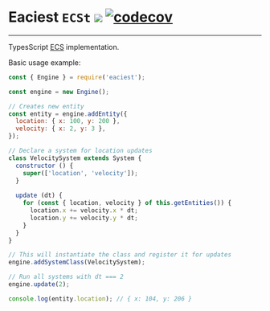 # Eaciest `ECSt` ![](https://github.com/Badrpas/eaciest/workflows/Tests/badge.svg) [![codecov](https://codecov.io/gh/Badrpas/eaciest/branch/master/graph/badge.svg)](https://codecov.io/gh/Badrpas/eaciest)
---
TypesScript [ECS](https://en.wikipedia.org/wiki/Entity_component_system) implementation.

Basic usage example:
```js
const { Engine } = require('eaciest');

const engine = new Engine();

// Creates new entity
const entity = engine.addEntity({ 
  location: { x: 100, y: 200 },
  velocity: { x: 2, y: 3 },
});

// Declare a system for location updates
class VelocitySystem extends System {
  constructor () {
    super(['location', 'velocity']);
  }
  
  update (dt) {
    for (const { location, velocity } of this.getEntities()) {
      location.x += velocity.x * dt;
      location.y += velocity.y * dt;
    }
  }
}

// This will instantiate the class and register it for updates
engine.addSystemClass(VelocitySystem);

// Run all systems with dt === 2
engine.update(2);

console.log(entity.location); // { x: 104, y: 206 }

```

